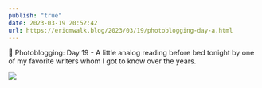 ```yaml
---
publish: "true"
date: 2023-03-19 20:52:42
url: https://ericmwalk.blog/2023/03/19/photoblogging-day-a.html
---
```


📸 Photoblogging: Day 19 - A little analog reading before bed tonight by one of my favorite writers whom I got to know over the years.


![](https://ericmwalk.blog/uploads/2023/a3a3255db7.jpg)